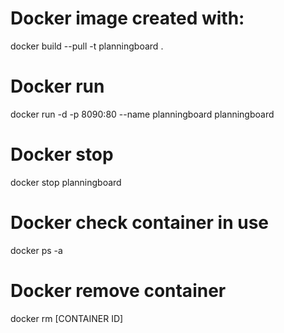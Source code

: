 # Docker image created with:
docker build --pull -t planningboard .

# Docker run
docker run -d -p 8090:80 --name planningboard planningboard

# Docker stop
docker stop planningboard

# Docker check container in use
docker ps -a

# Docker remove container
docker rm [CONTAINER ID]